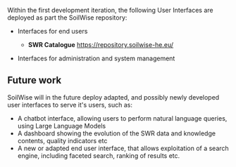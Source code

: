 Within the first development iteration, the following User Interfaces are deployed as part the SoilWise repository:

- Interfaces for end users
    - **SWR Catalogue** <https://repository.soilwise-he.eu/>

- Interfaces for administration and system management

## Future work

SoilWise will in the future deploy adapted, and possibly newly developed user interfaces to serve it's users, such as:
- A chatbot interface, allowing users to perform natural language queries, using Large Language Models
- A dashboard showing the evolution of the SWR data and knowledge contents, quality indicators etc
- A new or adapted end user interface, that allows exploitation of a search engine, including faceted search, ranking of results etc.



